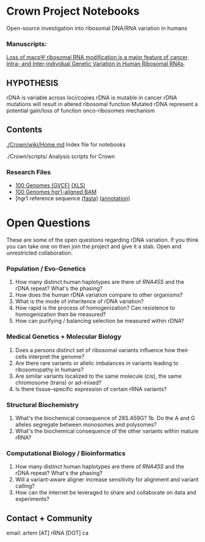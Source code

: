 # Crown Project Notebooks
Open-source investigation into ribosomal DNA/RNA variation in humans

### Manuscripts:
[Loss of macpΨ ribosomal RNA modification is a major feature of cancer](https://www.biorxiv.org/content/10.1101/840132v1).
[Intra- and Inter-individual Genetic Variation in Human Ribosomal RNAs](http://biorxiv.org/content/early/2017/03/21/118760).

## HYPOTHESIS
  rDNA is variable across loci/copies
  rDNA is mutable in cancer
  rDNA mutations will result in altered ribosomal function
  Mutated rDNA represent a potential gain/loss of function onco-ribosomes mechanism

## Contents

  [./Crown/wiki/Home.md](./wiki/Home.md)
	Index file for notebooks

  ./Crown/scripts/
	Analysis scripts for Crown

### Research Files
- [100 Genomes (GVCF)](./data/hgr1_vcf/100g_gvcf/100g.hgr1.g.vcf.gz) [(XLS)](./data/hgr1_vcf/100g_gvcf/100genomes.hgr1.xls)
- [100 Genomes hgr1-aligned BAM](./data/hgr1_vcf/100g_gvcf/100g_bamFiles.txt)
- [hgr1 reference sequence [(fasta)](./data/hgr1/hgr1.fa) [(annotation)](./data/rDNA_stats/hgr1/annot/rRNA.bed)

# Open Questions
These are some of the open questions regarding rDNA variation. If you think you can take one on then join the project and give it a stab. Open and unrestricted collaboration.

### Population / Evo-Genetics
1. How many distinct human haplotypes are there of *RNA45S* and the rDNA repeat? What's the phasing?
2. How does the human rDNA variation compare to other organisms?
3. What is the mode of inheritence of rDNA variation?
4. How rapid is the process of homogenization? Can resistence to homogenization then be measured?
5. How can purifying / balancing selection be measured within rDNA?

### Medical Genetics + Molecular Biology
1. Does a persons distinct set of ribosomal variants influence how their cells interpret the genome?
1. Are there rare variants or allelic imbalances in variants leading to ribosomopathy in humans?
2. Are similar variants localized to the same molecule (cis), the same chromosome (trans) or ad-mixed?
3. Is there tissue-specific expression of certain rRNA variants?

### Structural Biochemistry
1. What's the biochemical consequence of 28S.A59G?
1b. Do the A and G alleles segregate between monosomes and polysomes?
2. What's the biochemical consequence of the other variants within mature rRNA?

### Computational Biology / Bioinformatics
1. How many distinct human haplotypes are there of *RNA45S* and the rDNA repeat? What's the phasing?
2. Will a variant-aware aligner increase sensitivity for alignment and variant calling?
3. How can the internet be leveraged to share and collaborate on data and experiments?

## Contact + Community
email: artem [AT] rRNA [DOT] ca